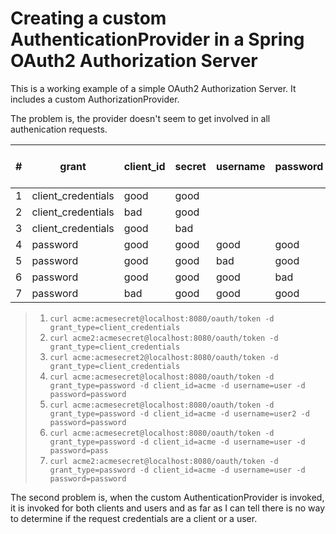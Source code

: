# Creating a custom AuthenticationProvider in a Spring OAuth2 Authorization Server

This is a working example of a simple OAuth2 Authorization Server. It includes a custom AuthorizationProvider.

The problem is, the provider doesn't seem to get involved in all authenication requests.

| # | grant             | client_id | secret | username | password | auth provider invoked |
|---|-------------------|-----------|--------|----------|----------|-----------------------|
| 1 | client_credentials| good      | good   |          |          | no                    |
| 2 | client_credentials| bad       | good   |          |          | no                    |
| 3 | client_credentials| good      | bad    |          |          | yes                   |
| 4 | password          | good      | good   | good     | good     | yes                   |
| 5 | password          | good      | good   | bad      | good     | yes                   |
| 6 | password          | good      | good   | good     | bad      | yes                   |
| 7 | password          | bad       | good   | good     | good     | no                    |


> 1. `curl acme:acmesecret@localhost:8080/oauth/token -d grant_type=client_credentials`
> 2. `curl acme2:acmesecret@localhost:8080/oauth/token -d grant_type=client_credentials`
> 3. `curl acme:acmesecret2@localhost:8080/oauth/token -d grant_type=client_credentials`
> 4. `curl acme:acmesecret@localhost:8080/oauth/token -d grant_type=password -d client_id=acme -d username=user -d password=password`
> 5. `curl acme:acmesecret@localhost:8080/oauth/token -d grant_type=password -d client_id=acme -d username=user2 -d password=password`
> 6. `curl acme:acmesecret@localhost:8080/oauth/token -d grant_type=password -d client_id=acme -d username=user -d password=pass`
> 7. `curl acme2:acmesecret@localhost:8080/oauth/token -d grant_type=password -d client_id=acme -d username=user -d password=password`

The second problem is, when the custom AuthenticationProvider is invoked, it is invoked for both clients and users and
as far as I can tell there is no way to determine if the request credentials are a client or a user.